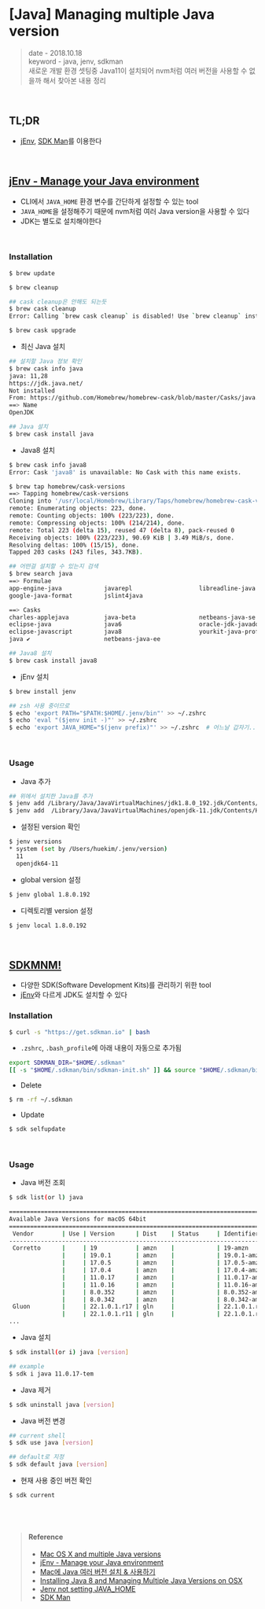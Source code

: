 # [Java] Managing multiple Java version
> date - 2018.10.18  
> keyword - java, jenv, sdkman  
> 새로운 개발 환경 셋팅중 Java11이 설치되어 nvm처럼 여러 버전을 사용할 수 없을까 해서 찾아본 내용 정리  

<br>

## TL;DR
* [jEnv](#jenv---manage-your-java-environment), [SDK Man](#sdkmnm)를 이용한다


<br>

## [jEnv - Manage your Java environment](http://www.jenv.be)
* CLI에서 `JAVA_HOME` 환경 변수를 간단하게 설정할 수 있는 tool
* `JAVA_HOME`을 설정해주기 때문에 nvm처럼 여러 Java version을 사용할 수 있다
* JDK는 별도로 설치해야한다

<br>

### Installation
```sh
$ brew update

$ brew cleanup

## cask cleanup은 안해도 되는듯
$ brew cask cleanup
Error: Calling `brew cask cleanup` is disabled! Use `brew cleanup` instead.

$ brew cask upgrade
```

* 최신 Java 설치
```sh
## 설치할 Java 정보 확인
$ brew cask info java
java: 11,28
https://jdk.java.net/
Not installed
From: https://github.com/Homebrew/homebrew-cask/blob/master/Casks/java.rb
==> Name
OpenJDK

## Java 설치
$ brew cask install java
```

* Java8 설치
```sh
$ brew cask info java8
Error: Cask 'java8' is unavailable: No Cask with this name exists.

$ brew tap homebrew/cask-versions
==> Tapping homebrew/cask-versions
Cloning into '/usr/local/Homebrew/Library/Taps/homebrew/homebrew-cask-versions'...
remote: Enumerating objects: 223, done.
remote: Counting objects: 100% (223/223), done.
remote: Compressing objects: 100% (214/214), done.
remote: Total 223 (delta 15), reused 47 (delta 8), pack-reused 0
Receiving objects: 100% (223/223), 90.69 KiB | 3.49 MiB/s, done.
Resolving deltas: 100% (15/15), done.
Tapped 203 casks (243 files, 343.7KB).

## 어떤걸 설치할 수 있는지 검색
$ brew search java
==> Formulae
app-engine-java            javarepl                   libreadline-java
google-java-format         jslint4java

==> Casks
charles-applejava          java-beta                  netbeans-java-se
eclipse-java               java6                      oracle-jdk-javadoc
eclipse-javascript         java8                      yourkit-java-profiler
java ✔                     netbeans-java-ee

## Java8 설치
$ brew cask install java8
```

* jEnv 설치
```sh
$ brew install jenv

## zsh 사용 중이므로
$ echo 'export PATH="$PATH:$HOME/.jenv/bin"' >> ~/.zshrc
$ echo 'eval "($jenv init -)"' >> ~/.zshrc
$ echo 'export JAVA_HOME="$(jenv prefix)"' >> ~/.zshrc  # 어느날 갑자기.. IntelliJ terminal에서 Java 버전 mismatch가 일어나서..
```

<br>

### Usage
* Java 추가
```sh
## 위에서 설치한 Java를 추가
$ jenv add /Library/Java/JavaVirtualMachines/jdk1.8.0_192.jdk/Contents/Home
$ jenv add  /Library/Java/JavaVirtualMachines/openjdk-11.jdk/Contents/Home
```

* 설정된 version 확인
```sh
$ jenv versions
* system (set by /Users/huekim/.jenv/version)
  11
  openjdk64-11
```

* global version 설정
```sh
$ jenv global 1.8.0.192
```

* 디렉토리별 version 설정
```sh
$ jenv local 1.8.0.192
```


<br>

## [SDKMNM!](https://sdkman.io)
* 다양한 SDK(Software Development Kits)를 관리하기 위한 tool
* [jEnv](#jenv---manage-your-java-environment)와 다르게 JDK도 설치할 수 있다

### Installation
```sh
$ curl -s "https://get.sdkman.io" | bash
```
* `.zshrc`, `.bash_profile`에 아래 내용이 자동으로 추가됨
```sh
export SDKMAN_DIR="$HOME/.sdkman"
[[ -s "$HOME/.sdkman/bin/sdkman-init.sh" ]] && source "$HOME/.sdkman/bin/sdkman-init.sh"
```

* Delete
```sh
$ rm -rf ~/.sdkman
```

* Update
```sh
$ sdk selfupdate
```


<br>

### Usage
* Java 버전 조회
```sh
$ sdk list(or l) java

================================================================================
Available Java Versions for macOS 64bit
================================================================================
 Vendor        | Use | Version      | Dist    | Status     | Identifier
--------------------------------------------------------------------------------
 Corretto      |     | 19           | amzn    |            | 19-amzn
               |     | 19.0.1       | amzn    |            | 19.0.1-amzn
               |     | 17.0.5       | amzn    |            | 17.0.5-amzn
               |     | 17.0.4       | amzn    |            | 17.0.4-amzn
               |     | 11.0.17      | amzn    |            | 11.0.17-amzn
               |     | 11.0.16      | amzn    |            | 11.0.16-amzn
               |     | 8.0.352      | amzn    |            | 8.0.352-amzn
               |     | 8.0.342      | amzn    |            | 8.0.342-amzn
 Gluon         |     | 22.1.0.1.r17 | gln     |            | 22.1.0.1.r17-gln
               |     | 22.1.0.1.r11 | gln     |            | 22.1.0.1.r11-gln
...
```

* Java 설치
```sh
$ sdk install(or i) java [version]

## example
$ sdk i java 11.0.17-tem
```

* Java 제거
```sh
$ sdk uninstall java [version]
```

* Java 버전 변경
```sh
## current shell
$ sdk use java [version]

## default로 지정
$ sdk default java [version]
```

* 현재 사용 중인 버전 확인
```sh
$ sdk current
```

<br><br>

> #### Reference
> * [Mac OS X and multiple Java versions](https://stackoverflow.com/questions/26252591/mac-os-x-and-multiple-java-versions)
> * [jEnv - Manage your Java environment](http://www.jenv.be/)
> * [Mac에 Java 여러 버전 설치 & 사용하기](https://jojoldu.tistory.com/329)
> * [Installing Java 8 and Managing Multiple Java Versions on OSX](http://hanxue-it.blogspot.com/2014/05/installing-java-8-managing-multiple.html)
> * [Jenv not setting JAVA_HOME](https://github.com/gcuisinier/jenv/issues/44)
> * [SDK Man](https://sdkman.io)
